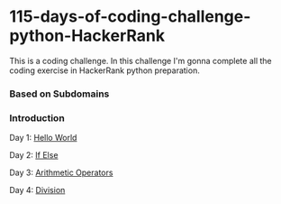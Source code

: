 # 115-days-of-coding-challenge-python-HackerRank
This is a coding challenge. In this challenge I'm gonna complete all the coding exercise in HackerRank python preparation.

### Based on Subdomains
### Introduction
Day 1: [Hello World](Introduction/Day1SayHelloWorld.py)

Day 2: [If Else](Introduction/Day2IfElse.py)

Day 3: [Arithmetic Operators](Introduction/Day3ArithmeticOperators.py)

Day 4: [Division](Introduction/Day4Division.py)
